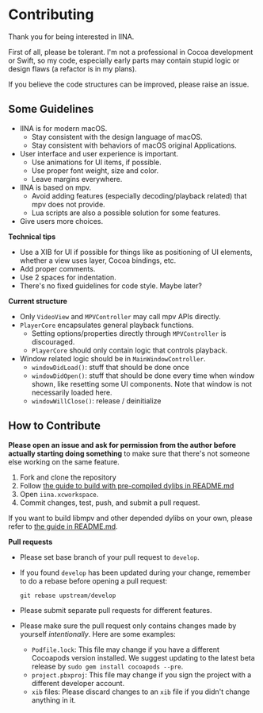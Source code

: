 # Contributing

Thank you for being interested in IINA.

First of all, please be tolerant. I'm not a professional in Cocoa development or Swift, so my code, especially early parts may contain stupid logic or design flaws (a refactor is in my plans).

If you believe the code structures can be improved, please raise an issue.

## Some Guidelines

- IINA is for modern macOS.
  - Stay consistent with the design language of macOS.
  - Stay consistent with behaviors of macOS original Applications.
- User interface and user experience is important.
  - Use animations for UI items, if possible.
  - Use proper font weight, size and color.
  - Leave margins everywhere.
- IINA is based on mpv.
  - Avoid adding features (especially decoding/playback related) that mpv does not provide.
  - Lua scripts are also a possible solution for some features.
- Give users more choices.

**Technical tips**

- Use a XIB for UI if possible for things like as positioning of UI elements, whether a view uses layer, Cocoa bindings, etc.
- Add proper comments.
- Use 2 spaces for indentation.
- There's no fixed guidelines for code style. Maybe later?

**Current structure**

- Only `VideoView` and `MPVController` may call mpv APIs directly.
- `PlayerCore` encapsulates general playback functions.
  - Setting options/properties directly through `MPVController` is discouraged.
  - `PlayerCore` should only contain logic that controls playback.
- Window related logic should be in `MainWindowController`.
  - `windowDidLoad()`: stuff that should be done once
  - `windowDidOpen()`: stuff that should be done every time when window shown, like resetting some UI components. Note that window is not necessarily loaded here.
  - `windowWillClose()`: release / deinitialize 

## How to Contribute

**Please open an issue and ask for permission from the author before actually starting doing something** to make sure that there's not someone else working on the same feature.

1. Fork and clone the repository
2. Follow [the guide to build with pre-compiled dylibs in README.md](README.md#use-pre-compiled-dylibs)
3. Open `iina.xcworkspace`.
4. Commit changes, test, push, and submit a pull request.

If you want to build libmpv and other depended dylibs on your own, please refer to [the guide in README.md](README.md#build-with-the-lastest-mpv).

**Pull requests**

- Please set base branch of your pull request to `develop`.
- If you found `develop` has been updated during your change, remember to do a rebase before opening a pull request:

  ```
  git rebase upstream/develop
  ```
- Please submit separate pull requests for different features.
- Please make sure the pull request only contains changes made by yourself *intentionally*. Here are some examples:
  - `Podfile.lock`: This file may change if you have a different Cocoapods version installed. We suggest updating to the latest beta release by `sudo gem install cocoapods --pre`.
  - `project.pbxproj`: This file may change if you sign the project with a different developer account.
  - `xib` files: Please discard changes to an `xib` file if you didn't change anything in it.
  

